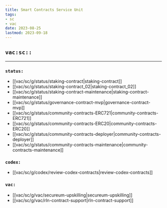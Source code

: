 ```yaml
---
title: Smart Contracts Service Unit
tags:
- sc
- vac
date: 2023-08-25
lastmod: 2023-09-18
---
```


## `vac:sc::`
---

### `status:`
* [[vac/sc/g/status/staking-contract|staking-contract]]
* [[vac/sc/g/status/staking-contract_02|staking-contract_02]]
* [[vac/sc/g/status/staking-contract-maintenance|staking-contract-maintenance]]
* [[vac/sc/g/status/governance-contract-mvp|governance-contract-mvp]]
* [[vac/sc/g/status/community-contracts-ERC721|community-contracts-ERC721]]
* [[vac/sc/g/status/community-contracts-ERC20|community-contracts-ERC20]]
* [[vac/sc/g/status/community-contracts-deployer|community-contracts-deployer]]
* [[vac/sc/g/status/community-contracts-maintenance|community-contracts-maintenance]]

### `codex:`
* [[vac/sc/g/codex/review-codex-contracts|review-codex-contracts]]

### `vac:`
* [[vac/sc/g/vac/secureum-upskilling|secureum-upskilling]]
* [[vac/sc/g/vac/rln-contract-support|rln-contract-support]]

